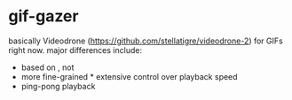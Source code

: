 # gif-gazer
basically Videodrone (https://github.com/stellatigre/videodrone-2) for GIFs right now.
major differences include:
* based on <x-gif>, not <google-youtube>
* more fine-grained * extensive control over playback speed
* ping-pong playback
